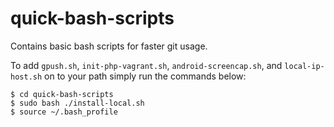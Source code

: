 # quick-bash-scripts
Contains basic bash scripts for faster git usage.

To add `gpush.sh`, `init-php-vagrant.sh`, `android-screencap.sh`, and `local-ip-host.sh` on to your path simply run the commands below:

```
$ cd quick-bash-scripts
$ sudo bash ./install-local.sh
$ source ~/.bash_profile
```
